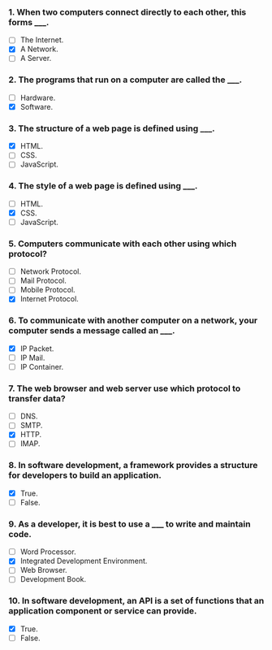 ### 1. When two computers connect directly to each other, this forms \_\_\_.

- [ ] The Internet.
- [x] A Network.
- [ ] A Server.

### 2. The programs that run on a computer are called the \_\_\_.

- [ ] Hardware.
- [x] Software.

### 3. The structure of a web page is defined using \_\_\_.

- [x] HTML.
- [ ] CSS.
- [ ] JavaScript.

### 4. The style of a web page is defined using \_\_\_.

- [ ] HTML.
- [x] CSS.
- [ ] JavaScript.

### 5. Computers communicate with each other using which protocol?

- [ ] Network Protocol.
- [ ] Mail Protocol.
- [ ] Mobile Protocol.
- [x] Internet Protocol.

### 6. To communicate with another computer on a network, your computer sends a message called an \_\_\_.

- [x] IP Packet.
- [ ] IP Mail.
- [ ] IP Container.

### 7. The web browser and web server use which protocol to transfer data?

- [ ] DNS.
- [ ] SMTP.
- [x] HTTP.
- [ ] IMAP.

### 8. In software development, a framework provides a structure for developers to build an application.

- [x] True.
- [ ] False.

### 9. As a developer, it is best to use a \_\_\_ to write and maintain code.

- [ ] Word Processor.
- [x] Integrated Development Environment.
- [ ] Web Browser.
- [ ] Development Book.

### 10. In software development, an API is a set of functions that an application component or service can provide.

- [x] True.
- [ ] False.
